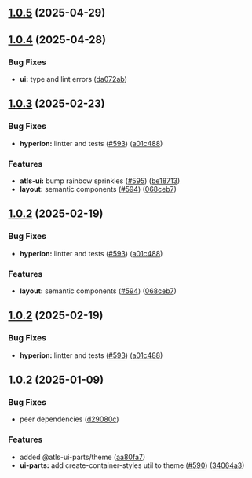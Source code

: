 

## [1.0.5](https://github.com/atls/hyperion/compare/@atls-ui-parts/theme@1.0.4...@atls-ui-parts/theme@1.0.5) (2025-04-29)






## [1.0.4](https://github.com/atls/hyperion/compare/@atls-ui-parts/theme@1.0.3...@atls-ui-parts/theme@1.0.4) (2025-04-28)


### Bug Fixes


* **ui:** type and lint errors ([da072ab](https://github.com/atls/hyperion/commit/da072abf91f465b4a6f0b736e2b26c78a2891d1d))





## [1.0.3](https://github.com/atls/hyperion/compare/@atls-ui-parts/theme@1.0.2...@atls-ui-parts/theme@1.0.3) (2025-02-23)


### Bug Fixes


* **hyperion:** lintter and tests ([#593](https://github.com/atls/hyperion/issues/593)) ([a01c488](https://github.com/atls/hyperion/commit/a01c488064d6386f754aafd2eecb28a19396635e))

### Features


* **atls-ui:** bump rainbow sprinkles ([#595](https://github.com/atls/hyperion/issues/595)) ([be18713](https://github.com/atls/hyperion/commit/be1871351926c38605bbed4d7aa11a4759f80f3d))
* **layout:** semantic components ([#594](https://github.com/atls/hyperion/issues/594)) ([068ceb7](https://github.com/atls/hyperion/commit/068ceb74a41d06d168151b96f942ebdd018a2a68))





## [1.0.2](https://github.com/atls/hyperion/compare/@atls-ui-parts/theme@1.0.2...@atls-ui-parts/theme@1.0.2) (2025-02-19)


### Bug Fixes


* **hyperion:** lintter and tests ([#593](https://github.com/atls/hyperion/issues/593)) ([a01c488](https://github.com/atls/hyperion/commit/a01c488064d6386f754aafd2eecb28a19396635e))

### Features


* **layout:** semantic components ([#594](https://github.com/atls/hyperion/issues/594)) ([068ceb7](https://github.com/atls/hyperion/commit/068ceb74a41d06d168151b96f942ebdd018a2a68))





## [1.0.2](https://github.com/atls/hyperion/compare/@atls-ui-parts/theme@1.0.2...@atls-ui-parts/theme@1.0.2) (2025-02-19)


### Bug Fixes


* **hyperion:** lintter and tests ([#593](https://github.com/atls/hyperion/issues/593)) ([a01c488](https://github.com/atls/hyperion/commit/a01c488064d6386f754aafd2eecb28a19396635e))





## 1.0.2 (2025-01-09)


### Bug Fixes


* peer dependencies ([d29080c](https://github.com/atls/hyperion/commit/d29080cb0950b04e65ab7755571e350d3450b4dd))

### Features


* added @atls-ui-parts/theme ([aa80fa7](https://github.com/atls/hyperion/commit/aa80fa71b980d3e77649962e7c773c4343f451ea))
* **ui-parts:** add create-container-styles util to theme ([#590](https://github.com/atls/hyperion/issues/590)) ([34064a3](https://github.com/atls/hyperion/commit/34064a384192b781fd6d667857f568d4f42228a4))


